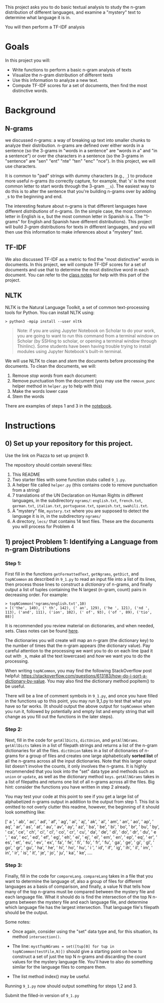 This project asks you to do basic textual analysis to study the
n-gram distribution of different languages, and examine a "mystery" text to
determine what language it is in.

You will then perform a TF-IDF analysis
# Goals

In this project you will:
* Write functions to perform a basic n-gram analysis of texts
* Visualize the n-gram distribution of different texts
* Use this information to analyze a new text.
* Compute TF-IDF scores for a set of documents, then find the most distinctive words.

# Background

## N-grams

we discussed n-grams: a way of breaking up text into smaller
chunks to analyze their distribution. n-grams are defined over either words in
a sentence (so the 3-grams in "words in a sentence" are "words in a" and "in a
sentence") or over the characters in a sentence (so the 3-grams in "sentence"
are "sen" "ent" "nte" "ten" "enc" "nce"). In this project, we will use
characters.

It is common to "pad" strings with dummy characters (e.g., `_`) to produce more
useful n-grams (to correctly capture, for example, that 's' is the most common
letter to start words through the 3-gram `__s`). The easiest way to do this is
to alter the sentence that you're building n-grams over by adding `_`s to the
beginning and end.

The interesting feature about n-grams is that different languages have different _distributions_ of n-grams. (In the simple case, the most common letter in English is `e`, but the most common letter in Spanish is `a`. The "1-grams" for English and Spanish have different distributions). This project will build _3-gram_ distributions for texts in different languages, and you will then use this information to make inferences about a "mystery" text.

## TF-IDF

We also discussed TF-IDF as a metric to find the "most distinctive" words in documents. In this project, we will compute TF-IDF scores for a set of documents and use that to determine the most distinctive word in each document. You can refer to the [class notes](https://www.davidinouye.com/course/ece20875-spring-2021/lectures/ngrams.pdf) for help with this part of the project.

## NLTK

NLTK is the Natural Language Toolkit, a set of common text-processing tools for Python. You can install NLTK using:

```
> python3 -mpip install --user nltk
```

> Note: if you are using Jupyter Notebook on Scholar to do your work, you are going to want to run this command from a terminal window on Scholar (by SSHing to scholar, or opening a terminal window through Thinlinc). Some students have been having trouble trying to install modules using Jupyter Notebook's built-in terminal.


We will use NLTK to clean and *stem* the documents before processing the documents. To clean the documents, we will:

1) Remove *stop words* from each document:
2) Remove punctuation from the document (you may use the `remove_punc` helper method in `helper.py` to help with this)
2) Make the words lower case
4) Stem the words

There are examples of steps 1 and 3 in the [notebook](https://www.davidinouye.com/course/ece20875-spring-2021/lectures/nltk_tutorial.pdf).

# Instructions

## 0) Set up your repository for this project.

Use the link on Piazza to set up project 9.

The repository should contain several files:

1. This README
2. Two starter files with some function stubs called `9_1.py`.
3. A helper file called `helper.py` (this contains code to remove punctuation from a string)
4. 7 translations of the UN Declaration on Human Rights in different languages, in the subdirectory `ngrams/`: `english.txt`, `french.txt`, `german.txt`, `italian.txt`, `portuguese.txt`, `spanish.txt`, `swahili.txt`.
5. A "mystery" file, `mystery.txt` where you are supposed to detect the language it is in, in the subdirectory `ngrams/`
6. A directory, `lecs/` that contains 14 text files. These are the documents you will process for Problem 4

## 1) project Problem 1: Identifying a Language from n-gram Distributions

### Step 1:

First fill in the functions `getFormattedText`, `getNgrams`, `getDict`, and `topNCommon` as described in `9_1.py` to read an input file into a list of its lines, then process those lines to construct a _dictionary_ of n-grams, and finally output a list of tuples containing the N largest (n-gram, count) pairs in decreasing order. For example:
```
> topNCommon('ngrams/english.txt',10)
> [('the', 149), (' th', 142), (' an', 129), ('he ', 121), ('nd ', 113), ('and', 111), ('ion', 102), (' of', 93), ('of ', 89), ('tio', 88)]
```

It is recommended you review material on dictionaries, and when needed, sets. Class notes can be found [here](https://www.davidinouye.com/course/ece20875-spring-2021/lectures/Basics.pdf).

The dictionaries you will create will map an n-gram (the dictionary key) to the number of times that the n-gram appears (the dictionary value). Pay careful attention to the processing we want you to do on each line (pad it out with `_`s, make all the text lowercase) and _how_ we want you to do the processing.

When writing `topNCommon`, you may find the following StackOverflow post helpful: https://stackoverflow.com/questions/613183/how-do-i-sort-a-dictionary-by-value. You may also find the dictionary method popitem() to be useful.

There will be a line of comment symbols in `9_1.py`, and once you have filled in the functions up to this point, you may run 9_1.py to test that what you have so far works. (It should output the above output for `topNCommon` when you run it, followed by potentially and empty list and empty string that will change as you fill out the functions in the later steps).



### Step 2:

Next, fill in the code for `getAllDicts`, `dictUnion`, and `getAllNGrams`. 
`getAllDicts` takes in a list of filepath strings and returns a list of the n-gram dictionaries for all the files.
`dictUnion` takes in a list of dictionaries of n-grams for a group of files and creates one large alphabetically **sorted list** of all the n-grams across all the input dictionaries. Note that this larger output list doesn't involve the counts, it only involves the n-grams. It is highly recommended that you look into the "set" data type and methods such as `union` or `update`, as well as the dictionary method `keys`.
`getAllNGrams` takes in a list of filepaths and returns one list of all n-grams across all the files. Big hint: consider the functions you have written in step 2 already.

You may test your code at this point to see if you get a large list of alphabetized n-grams output in addition to the output from step 1. This list is omitted to not overly clutter this readme, however, the beginning of it should look something like:

[' a ', ' ab', ' ac', ' ad', ' af', ' ag', ' ai', ' aj', ' ak', ' al', ' am', ' an', ' ao', ' ap', ' aq', ' ar', ' as', ' at', ' au', ' av', ' ay', ' az', ' ba', ' be', ' bi', ' bo', ' br', ' bu', ' by', ' ca', ' ce', ' ch', ' ci', ' cl', ' co', ' cr', ' cu', ' da', ' de', ' di', ' do', ' dr', ' du', ' e ', ' ea', ' ec', ' ed', ' ef', ' eg', ' eh', ' ei', ' ej', ' el', ' em', ' en', ' ep', ' eq', ' er', ' es', ' et', ' eu', ' ev', ' ex', ' fa', ' fe', ' fi', ' fo', ' fr', ' fu', ' ga', ' ge', ' gi', ' gl', ' go', ' gr', ' gu', ' ha', ' he', ' hi', ' ho', ' hu', ' i ', ' id', ' if', ' ig', ' ih', ' il', ' im', ' in', ' ir', ' is', ' it', ' je', ' jo', ' ju', ' ka', ' ke', ....


### Step 3:

Finally, fill in the code for `compareLang`.
`compareLang` takes in a file that you want to determine the language of, also a group of files for different languages as a basis of comparison, and finally, a value N that tells how many of the top n-grams must be compared between the mystery file and each language file. What it should do is find the intersection of the top N n-grams between the mystery file and each language file, and determine which language file has the largest intersection. That language file's filepath should be the output.

Some notes: 

- Once again, consider using the "set" data type and, for this situation, its method `intersection()`.

- The line: ```mystTopNGrams = set([tup[0] for tup in topNCommon(testFile,N)])``` should give a starting point on how to construct a set of just the top N n-grams and discarding the count values for the mystery language file. You'll have to also do something similar for the language files to compare them.

- The list method index() may be useful.

Running `9_1.py` now should output something for steps 1,2 and 3.

Submit the filled-in version of `9_1.py`

